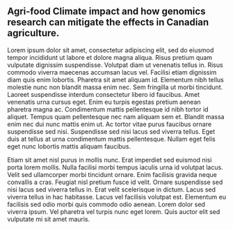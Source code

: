 ---
---

## Agri-food Climate impact and how genomics research can mitigate the effects in Canadian agriculture.

Lorem ipsum dolor sit amet, consectetur adipiscing elit, sed do eiusmod tempor incididunt ut labore et dolore magna aliqua. Risus pretium quam vulputate dignissim suspendisse. Volutpat diam ut venenatis tellus in. Risus commodo viverra maecenas accumsan lacus vel. Facilisi etiam dignissim diam quis enim lobortis. Pharetra sit amet aliquam id. Elementum nibh tellus molestie nunc non blandit massa enim nec. Sem fringilla ut morbi tincidunt. Laoreet suspendisse interdum consectetur libero id faucibus. Amet venenatis urna cursus eget. Enim eu turpis egestas pretium aenean pharetra magna ac. Condimentum mattis pellentesque id nibh tortor id aliquet. Tempus quam pellentesque nec nam aliquam sem et. Blandit massa enim nec dui nunc mattis enim ut. Ac tortor vitae purus faucibus ornare suspendisse sed nisi. Suspendisse sed nisi lacus sed viverra tellus. Eget duis at tellus at urna condimentum mattis pellentesque. Nullam eget felis eget nunc lobortis mattis aliquam faucibus.

Etiam sit amet nisl purus in mollis nunc. Erat imperdiet sed euismod nisi porta lorem mollis. Nulla facilisi morbi tempus iaculis urna id volutpat lacus. Velit sed ullamcorper morbi tincidunt ornare. Enim facilisis gravida neque convallis a cras. Feugiat nisl pretium fusce id velit. Ornare suspendisse sed nisi lacus sed viverra tellus in. Erat velit scelerisque in dictum. Lacus sed viverra tellus in hac habitasse. Lacus vel facilisis volutpat est. Elementum eu facilisis sed odio morbi quis commodo odio aenean. Lorem dolor sed viverra ipsum. Vel pharetra vel turpis nunc eget lorem. Quis auctor elit sed vulputate mi sit amet mauris.

